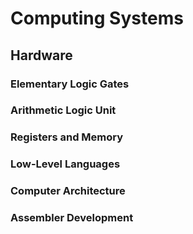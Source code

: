 # Computing Systems

## Hardware

### Elementary Logic Gates

### Arithmetic Logic Unit

### Registers and Memory

### Low-Level Languages

### Computer Architecture

### Assembler Development
